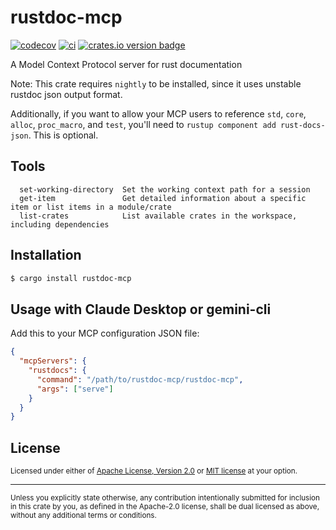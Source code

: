 # rustdoc-mcp

[![codecov](https://codecov.io/gh/jbr/rustdoc-mcp/graph/badge.svg?token=FDpsPBK9zl)](https://codecov.io/gh/jbr/rustdoc-mcp)
[![ci][ci-badge]][ci]
[![crates.io version badge][version-badge]][crate]

[ci]: https://github.com/jbr/rustdoc-mcp/actions?query=workflow%3ACI
[ci-badge]: https://github.com/jbr/rustdoc-mcp/workflows/CI/badge.svg
[version-badge]: https://img.shields.io/crates/v/rustdoc-mcp.svg?style=flat-square
[crate]: https://crates.io/crates/rustdoc-mcp



A Model Context Protocol server for rust documentation

Note: This crate requires `nightly` to be installed, since it uses unstable rustdoc json output format.

Additionally, if you want to allow your MCP users to reference `std`, `core`, `alloc`, `proc_macro`,
and `test`, you'll need to `rustup component add rust-docs-json`. This is optional.

## Tools
```
  set-working-directory  Set the working context path for a session
  get-item               Get detailed information about a specific item or list items in a module/crate
  list-crates            List available crates in the workspace, including dependencies
```

## Installation

```bash
$ cargo install rustdoc-mcp
```

## Usage with Claude Desktop or gemini-cli

Add this to your MCP configuration JSON file:

```json
{
  "mcpServers": {
    "rustdocs": {
      "command": "/path/to/rustdoc-mcp/rustdoc-mcp",
      "args": ["serve"]
    }
  }
}
```


## License

<sup>
Licensed under either of <a href="LICENSE-APACHE">Apache License, Version
2.0</a> or <a href="LICENSE-MIT">MIT license</a> at your option.
</sup>

---

<sub>
Unless you explicitly state otherwise, any contribution intentionally submitted
for inclusion in this crate by you, as defined in the Apache-2.0 license, shall
be dual licensed as above, without any additional terms or conditions.
</sub>

